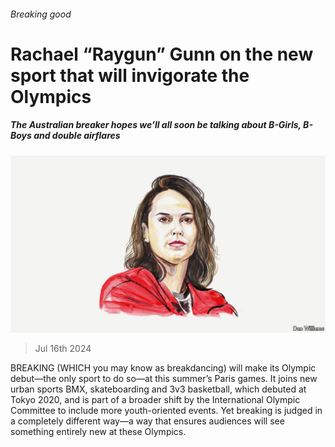 ###### Breaking good

# Rachael “Raygun” Gunn on the new sport that will invigorate the Olympics 

##### The Australian breaker hopes we’ll all soon be talking about B-Girls, B-Boys and double airflares 

![image](images/20240712_BID001.jpg) 

> Jul 16th 2024 

BREAKING (WHICH you may know as breakdancing) will make its Olympic debut—the only sport to do so—at this summer’s Paris games. It joins new urban sports BMX, skateboarding and 3v3 basketball, which debuted at Tokyo 2020, and is part of a broader shift by the International Olympic Committee to include more youth-oriented events. Yet breaking is judged in a completely different way—a way that ensures audiences will see something entirely new at these Olympics.

